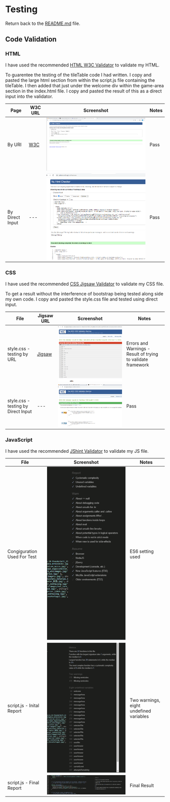 # Testing

Return back to the [README.md](README.md) file.

## Code Validation

### HTML

I have used the recommended [HTML W3C Validator](https://validator.w3.org) to validate my HTML.

To guarentee the testing of the tileTable code I had written.
I copy and pasted the large html section from within the script.js file containing the tileTable.
I then added that just under the welcome div within the game-area section in the index.html file.
I copy and pasted the result of this as a direct input into the validator.

| Page | W3C URL | Screenshot | Notes |
| --- | --- | --- | --- |
| By URI | [W3C](https://validator.w3.org/nu/?doc=https%3A%2F%2FAd-White.github.io%2Faviation-expert%2Findex.html) | ![screenshot](documentation/validation/html_url.png) | Pass |
| By Direct Input| --- | ![screenshot](documentation/validation/html_direct_input.png) | Pass |


### CSS

I have used the recommended [CSS Jigsaw Validator](https://jigsaw.w3.org/css-validator) to validate my CSS file.

To get a result without the interference of bootstrap being tested along side my own code.
I copy and pasted the style.css file and tested using direct input.

| File | Jigsaw URL | Screenshot | Notes |
| --- | --- | --- | --- |
| style.css - testing by URL | [Jigsaw](https://jigsaw.w3.org/css-validator/validator?uri=https%3A%2F%2Fad-white.github.io%2Faviation-expert%2F&profile=css3svg&usermedium=all&warning=1&vextwarning=&lang=en) | ![screenshot](documentation/validation/css_url.png) | Errors and Warnings - Result of trying to validate framework |
| style.css - testing by Direct Input | --- | ![screenshot](documentation/validation/css_direct_input.png) | Pass |


### JavaScript

I have used the recommended [JShint Validator](https://jshint.com) to validate my JS file.

| File | Screenshot | Notes |
| --- | --- | --- |
| Congiguration Used For Test | ![screenshot](documentation/validation/jshint_config.png) | ES6 setting used |
| script.js - Inital Report| ![screenshot](documentation/validation/jshint_initial_report.png) | Two warnings, eight undefined variables |
| script.js - Final Report| ![screenshot](documentation/validation/jshint_final_report.png) | Final Result |
